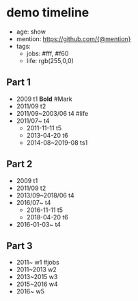 # demo timeline

- age: show
- mention: https://github.com/{@mention}
- tags:
  - jobs: #fff, #f60
  - life: rgb(255,0,0)
## Part 1

- 2009 t1 **Bold**  #Mark
- 2011/09 t2
- 2011/09~2003/06 t4 #life
- 2011/07~ t4
  - 2011-11-11 t5 
  - 2013-04-20 t6
  - 2014-08~2019-08 ts1


## Part 2

- 2009 t1
- 2011/09 t2
- 2013/09~2018/06 t4
- 2016/07~ t4
  - 2016-11-11 t5
  - 2018-04-20 t6
- 2016-01-03~ t4

## Part 3
- 2011~ w1 #jobs
- 2011~2013 w2
- 2013~2015 w3
- 2015~2016 w4
- 2016~ w5
